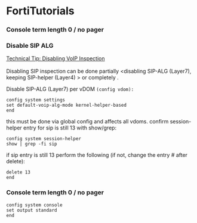 # FortiTutorials
### Console term length 0 / no pager
### Disable SIP ALG
[Technical Tip: Disabling VoIP Inspection](https://community.fortinet.com/t5/FortiGate/Technical-Tip-Disabling-VoIP-Inspection/ta-p/194131)<br><br>
Disabling SIP inspection can be done partially <disabling SIP-ALG (Layer7), keeping SIP-helper (Layer4) > or completely <disabling both>.

Disable SIP-ALG (Layer7) per vDOM `(config vdom):` 
```
config system settings
set default-voip-alg-mode kernel-helper-based
end
```
this must be done via global config and affects all vdoms. confirm session-helper entry for sip is still 13 with show/grep:
```
config system session-helper
show | grep -fi sip
```
if sip entry is still 13 perform the following (if not, change the entry # after delete):
```
delete 13
end
```
### Console term length 0 / no pager
```
config system console
set output standard
end
```
